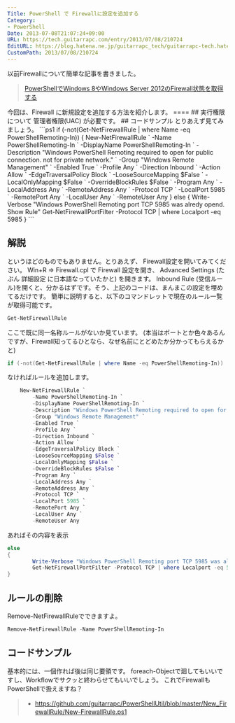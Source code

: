 ```yaml
---
Title: PowerShell で Firewallに設定を追加する
Category:
- PowerShell
Date: 2013-07-08T21:07:24+09:00
URL: https://tech.guitarrapc.com/entry/2013/07/08/210724
EditURL: https://blog.hatena.ne.jp/guitarrapc_tech/guitarrapc-tech.hatenablog.com/atom/entry/11696248318757675840
CustomPath: 2013/07/08/210724
---
```


以前Firewallについて簡単な記事を書きました。
<blockquote><a href="https://guitarrapc.wordpress.com/wp-admin/post.php?post=2902&amp;action=edit" target="_blank">PowerShellでWindows 8やWindows Server 2012のFirewall状態を取得する</a></blockquote>
今回は、Firewall に新規設定を追加する方法を紹介します。 ====
## 実行権限について
管理者権限(UAC) が必要です。
## コードサンプル
とりあえず見てみましょう。
```ps1
if (-not(Get-NetFirewallRule | where Name -eq PowerShellRemoting-In))
{
	New-NetFirewallRule `
		-Name PowerShellRemoting-In `
		-DisplayName PowerShellRemoting-In `
		-Description "Windows PowerShell Remoting required to open for public connection. not for private network." `
		-Group "Windows Remote Management" `
		-Enabled True `
		-Profile Any `
		-Direction Inbound `
		-Action Allow `
		-EdgeTraversalPolicy Block `
		-LooseSourceMapping $False `
		-LocalOnlyMapping $False `
		-OverrideBlockRules $False `
		-Program Any `
		-LocalAddress Any `
		-RemoteAddress Any `
		-Protocol TCP `
		-LocalPort 5985 `
		-RemotePort Any `
		-LocalUser Any `
		-RemoteUser Any
}
else
{
		Write-Verbose "Windows PowerShell Remoting port TCP 5985 was alredy opend. Show Rule"
		Get-NetFirewallPortFilter -Protocol TCP | where Localport -eq 5985
}
```

## 解説
というほどのものでもありません。とりあえず、 Firewall設定を開いてみてください。
Win+R =&gt; Firewall.cpl で Firewall 設定を開き、 Advanced Settings (たぶん 詳細設定 に日本語なっていたかと) を開きます。
Inbound Rule (受信ルール)を開くと、分かるはずです。そう、上記のコードは、まんまこの設定を埋めてるだけです。
簡単に説明すると、以下のコマンドレットで現在のルール一覧が取得可能です。
```ps1
Get-NetFirewallRule
```

ここで既に同一名称ルールがないか見ています。 (本当はポートとか色々あるんですが、Firewall知ってるひとなら、なぜ名前にとどめたか分かってもらえるかと)
```ps1
if (-not(Get-NetFirewallRule | where Name -eq PowerShellRemoting-In))
```

なければルールを追加します。
```ps1
	New-NetFirewallRule `
		-Name PowerShellRemoting-In `
		-DisplayName PowerShellRemoting-In `
		-Description "Windows PowerShell Remoting required to open for public connection. not for private network." `
		-Group "Windows Remote Management" `
		-Enabled True `
		-Profile Any `
		-Direction Inbound `
		-Action Allow `
		-EdgeTraversalPolicy Block `
		-LooseSourceMapping $False `
		-LocalOnlyMapping $False `
		-OverrideBlockRules $False `
		-Program Any `
		-LocalAddress Any `
		-RemoteAddress Any `
		-Protocol TCP `
		-LocalPort 5985 `
		-RemotePort Any `
		-LocalUser Any `
		-RemoteUser Any
```

あればその内容を表示
```ps1
else
{
		Write-Verbose "Windows PowerShell Remoting port TCP 5985 was alredy opend. Show Rule"
		Get-NetFirewallPortFilter -Protocol TCP | where Localport -eq 5985
}
```

## ルールの削除
Remove-NetFirewallRuleでできますよ。
```ps1
Remove-NetFirewallRule -Name PowerShellRemoting-In
```

## コードサンプル
基本的には、一個作れば後は同じ要領です。 foreach-Objectで廻してもいいですし、Workflowでサクッと終わらせてもいいでしょう。 これでFirewallもPowerShellで扱えますね？

<blockquote>

- <span style="line-height: 1.5;">https://github.com/guitarrapc/PowerShellUtil/blob/master/New_FirewallRule/New-FirewallRule.ps1

</blockquote>

